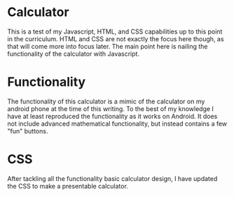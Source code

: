 # Calculator

This is a test of my Javascript, HTML, and CSS capabilities up to this point in the curriculum. HTML and CSS are not exactly the focus here though, as that will come more into focus later. The main point here is nailing the functionality of the calculator with Javascript.

# Functionality

The functionality of this calculator is a mimic of the calculator on my android phone at the time of this writing. To the best of my knowledge I have at least reproduced the functionality as it works on Android. It does not include advanced mathematical functionality, but instead contains a few "fun" buttons.

# CSS

After tackling all the functionality basic calculator design, I have updated the CSS to make a presentable calculator.
